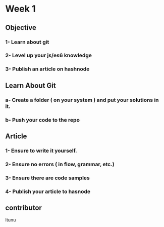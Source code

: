 
# Week 1

##  Objective
### 1- Learn about git
### 2- Level up your js/es6 knowledge
### 3- Publish an article on hashnode



## Learn About Git
### a- Create a folder ( on your system ) and put your solutions in it. 
### b- Push your code to the repo


## Article
### 1- Ensure to write it yourself. 
### 2- Ensure no errors ( in flow, grammar, etc.)
### 3- Ensure there are code samples
### 4- Publish your article to hasnode

## contributor
Itunu